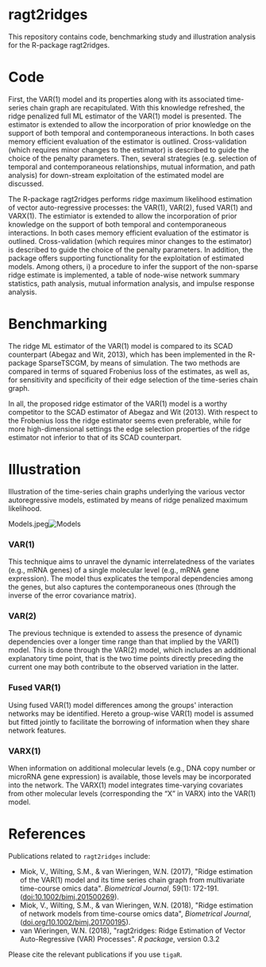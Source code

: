 # ragt2ridges

This repository contains code, benchmarking study and illustration analysis for the R-package ragt2ridges.

# Code

First, the VAR(1) model and its properties along with its associated time-series chain graph are recapitulated. With this knowledge refreshed, the ridge penalized full ML estimator of the VAR(1) model is presented. The estimator is extended to allow the incorporation of prior knowledge on the support of both temporal and contemporaneous interactions. In both cases memory efficient evaluation of the estimator is outlined. Cross-validation (which requires minor changes to the estimator) is described to guide the choice of the penalty parameters. Then, several strategies (e.g. selection of temporal and contemporaneous relationships, mutual information, and path analysis) for down-stream exploitation of the estimated model are discussed. 

The R-package ragt2ridges performs ridge maximum likelihood estimation of vector auto-regressive processes: the VAR(1), VAR(2), fused VAR(1) and VARX(1). The estimiator is extended to allow the incorporation of prior knowledge on the support of both temporal and contemporaneous interactions. In both cases memory efficient evaluation of the estimator is outlined. Cross-validation (which requires minor changes to the estimator) is described to guide the choice of the penalty parameters. 
In addition, the package offers supporting functionality for the exploitation of estimated models. Among others, i) a procedure to infer the support of the non-sparse ridge estimate is implemented, a table of node-wise network summary statistics, path analysis, mutual information analysis, and impulse response analysis.

# Benchmarking 

The ridge ML estimator of the VAR(1) model is compared to its SCAD counterpart (Abegaz and Wit, 2013), which has been implemented in the R-package SparseTSCGM, by means of simulation. The two methods are compared in terms of squared Frobenius loss of the estimates, as well as, for sensitivity and specificity of their edge selection of the time-series chain graph.

In all, the proposed ridge estimator of the VAR(1) model is a worthy competitor to the SCAD estimator of Abegaz and Wit (2013). With respect to the Frobenius loss the ridge estimator seems even preferable, while for more high-dimensional settings the edge selection properties of the ridge estimator not inferior to that of its SCAD counterpart.

# Illustration

Illustration of the time-series chain graphs underlying the various vector autoregressive models, estimated by means of ridge penalized maximum likelihood.

Models.jpeg![Models](https://user-images.githubusercontent.com/22052679/124133786-79437600-da82-11eb-878c-bf6405d1b4c7.jpeg)



### VAR(1)
This technique aims to unravel the dynamic interrelatedness of the variates (e.g., mRNA genes) of a single molecular level (e.g., mRNA gene expression). The model thus explicates the temporal dependencies among the genes, but also captures the contemporaneous ones (through the inverse of the error covariance matrix).
### VAR(2)
The previous technique is extended to assess the presence of dynamic dependencies over a longer time range than that implied by the VAR(1) model. This is done through the VAR(2) model, which includes an additional explanatory time point, that is the two time points directly preceding the current one may both contribute to the observed variation in the latter. 
### Fused VAR(1)
Using fused VAR(1) model differences among the groups' interaction networks may be identified. Hereto a group-wise VAR(1) model is assumed but fitted jointly to facilitate the borrowing of information when they share network features.
### VARX(1)
When information on additional molecular levels (e.g., DNA copy number or microRNA gene expression) is available, those levels may be incorporated into the network. The VARX(1) model integrates time-varying covariates from other molecular levels (corresponding the “X” in VARX) into the VAR(1) model.

# References

Publications related to ```ragt2ridges``` include:

 - Miok, V., Wilting, S.M., & van Wieringen, W.N. (2017),
   "Ridge estimation of the VAR(1) model and its time series chain graph from multivariate time-course omics data".
    _Biometrical Journal_, 59(1): 172-191.
    ([doi:10.1002/bimj.201500269](http://onlinelibrary.wiley.com/doi/10.1002/bimj.201500269/abstract)). 
 - Miok, V., Wilting, S.M., & van Wieringen, W.N. (2018),
   "Ridge estimation of network models from time-course omics data",
    _Biometrical Journal_, ([doi.org/10.1002/bimj.201700195](https://onlinelibrary.wiley.com/doi/abs/10.1002/bimj.201700195)).
 - van Wieringen, W.N. (2018), 
   "ragt2ridges: Ridge Estimation of Vector Auto-Regressive (VAR) Processes". 
    _R package_, version 0.3.2

Please cite the relevant publications if you use ```tigaR```.
